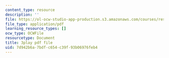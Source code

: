 ```yaml
---
content_type: resource
description: ''
file: https://ol-ocw-studio-app-production.s3.amazonaws.com/courses/res-8-007-cosmic-origin-of-the-chemical-elements-fall-2019/7d942b6a7bdfc654c39f93b06976feb4_4bwMeTKC0M4.pdf
file_type: application/pdf
learning_resource_types: []
ocw_type: OCWFile
resourcetype: Document
title: 3play pdf file
uid: 7d942b6a-7bdf-c654-c39f-93b06976feb4
---
```

